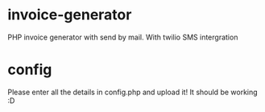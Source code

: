 # invoice-generator
PHP invoice generator with send by mail. With twilio SMS intergration

# config
Please enter all the details in config.php and upload it! It should be working :D
